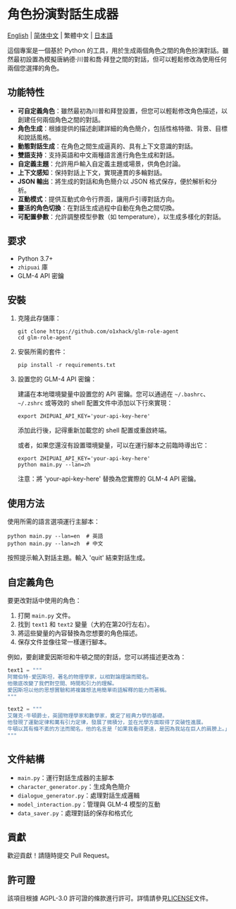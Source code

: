 # 角色扮演對話生成器

[English](README.md) | [简体中文](README-CN.md) | 繁體中文 | [日本語](README-JA.md)

這個專案是一個基於 Python 的工具，用於生成兩個角色之間的角色扮演對話。雖然最初設置為模擬唐納德·川普和喬·拜登之間的對話，但可以輕鬆修改為使用任何兩個您選擇的角色。

## 功能特性

- **可自定義角色**：雖然最初為川普和拜登設置，但您可以輕鬆修改角色描述，以創建任何兩個角色之間的對話。
- **角色生成**：根據提供的描述創建詳細的角色簡介，包括性格特徵、背景、目標和說話風格。
- **動態對話生成**：在角色之間生成逼真的、具有上下文意識的對話。
- **雙語支持**：支持英語和中文兩種語言進行角色生成和對話。
- **自定義主題**：允許用戶輸入自定義主題或場景，供角色討論。
- **上下文感知**：保持對話上下文，實現連貫的多輪對話。
- **JSON 輸出**：將生成的對話和角色簡介以 JSON 格式保存，便於解析和分析。
- **互動模式**：提供互動式命令行界面，讓用戶引導對話方向。
- **靈活的角色切換**：在對話生成過程中自動在角色之間切換。
- **可配置參數**：允許調整模型參數（如 temperature），以生成多樣化的對話。

## 要求

- Python 3.7+
- `zhipuai` 庫
- GLM-4 API 密鑰

## 安裝

1. 克隆此存儲庫：
   ```
   git clone https://github.com/o1xhack/glm-role-agent
   cd glm-role-agent
   ```

2. 安裝所需的套件：
   ```
   pip install -r requirements.txt
   ```

3. 設置您的 GLM-4 API 密鑰：
   
   建議在本地環境變量中設置您的 API 密鑰。您可以通過在 `~/.bashrc`、`~/.zshrc` 或等效的 shell 配置文件中添加以下行來實現：

   ```
   export ZHIPUAI_API_KEY='your-api-key-here'
   ```

   添加此行後，記得重新加載您的 shell 配置或重啟終端。

   或者，如果您還沒有設置環境變量，可以在運行腳本之前臨時導出它：

   ```
   export ZHIPUAI_API_KEY='your-api-key-here'
   python main.py --lan=zh
   ```

   注意：將 'your-api-key-here' 替換為您實際的 GLM-4 API 密鑰。

## 使用方法

使用所需的語言選項運行主腳本：

```
python main.py --lan=en  # 英語
python main.py --lan=zh  # 中文
```

按照提示輸入對話主題。輸入 'quit' 結束對話生成。

## 自定義角色

要更改對話中使用的角色：

1. 打開 `main.py` 文件。
2. 找到 `text1` 和 `text2` 變量（大約在第20行左右）。
3. 將這些變量的內容替換為您想要的角色描述。
4. 保存文件並像往常一樣運行腳本。

例如，要創建愛因斯坦和牛頓之間的對話，您可以將描述更改為：

```python
text1 = """
阿爾伯特·愛因斯坦，著名的物理學家，以相對論理論而聞名。
他徹底改變了我們對空間、時間和引力的理解。
愛因斯坦以他的思想實驗和將複雜想法用簡單術語解釋的能力而著稱。
"""

text2 = """
艾薩克·牛頓爵士，英國物理學家和數學家，奠定了經典力學的基礎。
他發現了運動定律和萬有引力定律，發展了微積分，並在光學方面取得了突破性進展。
牛頓以其有條不紊的方法而聞名，他的名言是「如果我看得更遠，是因為我站在巨人的肩膀上。」
"""
```

## 文件結構

- `main.py`：運行對話生成器的主腳本
- `character_generator.py`：生成角色簡介
- `dialogue_generator.py`：處理對話生成邏輯
- `model_interaction.py`：管理與 GLM-4 模型的互動
- `data_saver.py`：處理對話的保存和格式化

## 貢獻

歡迎貢獻！請隨時提交 Pull Request。

## 許可證

該項目根據 AGPL-3.0 許可證的條款進行許可。詳情請參見[LICENSE](LICENSE)文件。